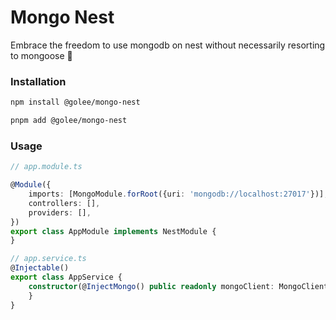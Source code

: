 # Mongo Nest

Embrace the freedom to use mongodb on nest without necessarily resorting to mongoose 🍃

### Installation

```bash
npm install @golee/mongo-nest

pnpm add @golee/mongo-nest
```

### Usage

```typescript
// app.module.ts

@Module({
    imports: [MongoModule.forRoot({uri: 'mongodb://localhost:27017'})],
    controllers: [],
    providers: [],
})
export class AppModule implements NestModule {
}

// app.service.ts
@Injectable()
export class AppService {
    constructor(@InjectMongo() public readonly mongoClient: MongoClient) {
    }
}

```
